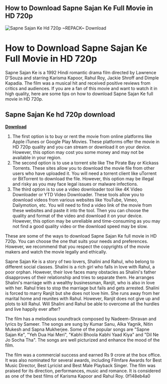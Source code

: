 ## How to Download Sapne Sajan Ke Full Movie in HD 720p

 
![Sapne Sajan Ke Hd 720p ~REPACK~ Download](https://secure.gravatar.com/avatar/5b6b08401d08b936ed5b0ac031e1d044?s=150&d=mm&r=g)

 
# How to Download Sapne Sajan Ke Full Movie in HD 720p
 
Sapne Sajan Ke is a 1992 Hindi romantic drama film directed by Lawrence D'Souza and starring Karisma Kapoor, Rahul Roy, Jackie Shroff and Dimple Kapadia. The film was a musical hit and received positive reviews from critics and audiences. If you are a fan of this movie and want to watch it in high quality, here are some tips on how to download Sapne Sajan Ke full movie in HD 720p.
 
## Sapne Sajan Ke hd 720p download


[**Download**](https://www.google.com/url?q=https%3A%2F%2Furllie.com%2F2tKKr9&sa=D&sntz=1&usg=AOvVaw0dHqoavLeP2-ao_YAerS2u)

 
1. The first option is to buy or rent the movie from online platforms like Apple iTunes or Google Play Movies. These platforms offer the movie in HD 720p quality and you can stream or download it on your device. However, this option may cost you some money and may not be available in your region.
2. The second option is to use a torrent site like The Pirate Bay or Kickass Torrents. These sites allow you to download the movie file from other users who have uploaded it. You will need a torrent client like uTorrent or BitTorrent to download the file. However, this option may be illegal and risky as you may face legal issues or malware infections.
3. The third option is to use a video downloader tool like 4K Video Downloader or YTD Video Downloader. These tools allow you to download videos from various websites like YouTube, Vimeo, Dailymotion, etc. You will need to find a video link of the movie from these websites and paste it into the tool. Then you can choose the quality and format of the video and download it on your device. However, this option may be unreliable and time-consuming as you may not find a good quality video or the download speed may be slow.

These are some of the ways to download Sapne Sajan Ke full movie in HD 720p. You can choose the one that suits your needs and preferences. However, we recommend that you respect the copyrights of the movie makers and watch the movie legally and ethically.
  
Sapne Sajan Ke is a story of two lovers, Shalini and Rahul, who belong to different social classes. Shalini is a rich girl who falls in love with Rahul, a poor orphan. However, their love faces many obstacles as Shalini's father disapproves of their relationship and tries to separate them. He arranges Shalini's marriage with a wealthy businessman, Ranjit, who is also in love with her. Rahul tries to stop the marriage but fails and gets arrested. Shalini is forced to marry Ranjit but she does not love him. She runs away from her marital home and reunites with Rahul. However, Ranjit does not give up and plots to kill Rahul. Will Shalini and Rahul be able to overcome all the hurdles and live happily ever after?
 
The film has a melodious soundtrack composed by Nadeem-Shravan and lyrics by Sameer. The songs are sung by Kumar Sanu, Alka Yagnik, Nitin Mukesh and Sapna Mukherjee. Some of the popular songs are "Sapne Sajan Ke", "Yeh Dua Hai Meri", "Kabhi Bhoola Kabhi Yaad Kiya" and "Dil Ne Jo Socha Tha". The songs are well picturized and enhance the mood of the film.
 
The film was a commercial success and earned Rs 9 crore at the box office. It was also nominated for several awards, including Filmfare Awards for Best Music Director, Best Lyricist and Best Male Playback Singer. The film was praised for its direction, performances, music and romance. It is considered as one of the best films of Karisma Kapoor and Rahul Roy.
 0f148eb4a0
